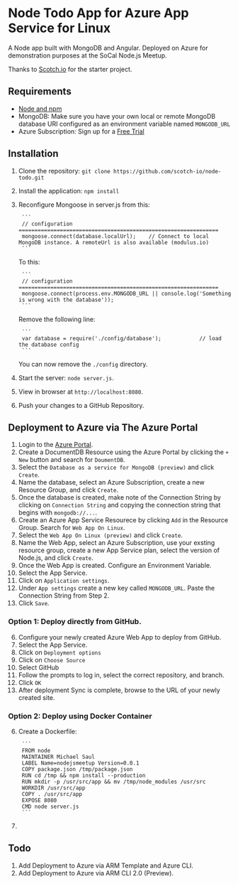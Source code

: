 # Node Todo App for Azure App Service for Linux

A Node app built with MongoDB and Angular. Deployed on Azure for demonstration purposes at the SoCal Node.js Meetup.

Thanks to [Scotch.io](https://github.com/scotch-io/node-todo) for the starter project.

## Requirements

- [Node and npm](http://nodejs.org)
- MongoDB: Make sure you have your own local or remote MongoDB database URI configured as an environment variable named `MONGODB_URL`
- Azure Subscription: Sign up for a [Free Trial](https://azure.microsoft.com/en-us/free/)

## Installation

1. Clone the repository: `git clone https://github.com/scotch-io/node-todo.git`
2. Install the application: `npm install`
2. Reconfigure Mongoose in server.js from this:

        ```
        // configuration ===============================================================
        mongoose.connect(database.localUrl); 	// Connect to local MongoDB instance. A remoteUrl is also available (modulus.io)
        ```
    
    To this:

        ```
        // configuration ===============================================================
        mongoose.connect(process.env.MONGODB_URL || console.log('Something is wrong with the database'));
        ```

    Remove the following line:

        ```
        var database = require('./config/database'); 			// load the database config
        ```
    
    You can now remove the `./config` directory.
4. Start the server: `node server.js`.
5. View in browser at `http://localhost:8080`.
6. Push your changes to a GitHub Repository.

## Deployment to Azure via The Azure Portal

1. Login to the [Azure Portal](https://portal.azure.com).
2. Create a DocumentDB Resource using the Azure Portal by clicking the `+ New` button and search for `DoumentDB`.
  1. Select the `Database as a service for MongoDB (preview)` and click `Create`.
  2. Name the database, select an Azure Subscription, create a new Resource Group, and click `Create`.
3. Once the database is created, make note of the Connection String by clicking on `Connection String` and copying the connection string that begins with `mongodb://...`.
4. Create an Azure App Service Resourece by clicking `Add` in the Resource Group. Search for `Web App On Linux`.
  1. Select the `Web App On Linux (preview)` and click `Create`.
  2. Name the Web App, select an Azure Subscription, use your exsting resource group, create a new App Service plan, select the version of Node.js, and click `Create`.
5. Once the Web App is created. Configure an Environment Variable.
  1. Select the App Service.
  2. Click on `Application settings`.
  3. Under `App settings` create a new key called `MONGODB_URL`. Paste the Connection String from Step 2.
  4. Click `Save`.

### Option 1: Deploy directly from GitHub.

6. Configure your newly created Azure Web App to deploy from GitHub.
  1. Select the App Service.
  2. Click on `Deployment options`
  3. Click on `Choose Source`
  4. Select GitHub
  5. Follow the prompts to log in, select the correct repository, and branch.
  6. Click `OK`
7. After deployment Sync is complete, browse to the URL of your newly created site.

### Option 2: Deploy using Docker Container
6. Create a Dockerfile:

        ```
        FROM node
        MAINTAINER Michael Saul
        LABEL Name=nodejsmeetup Version=0.0.1 
        COPY package.json /tmp/package.json
        RUN cd /tmp && npm install --production
        RUN mkdir -p /usr/src/app && mv /tmp/node_modules /usr/src
        WORKDIR /usr/src/app
        COPY . /usr/src/app
        EXPOSE 8080
        CMD node server.js
        ```

7. 




## Todo
1. Add Deployment to Azure via ARM Template and Azure CLI.
2. Add Deployment to Azure via ARM CLI 2.0 (Preview).